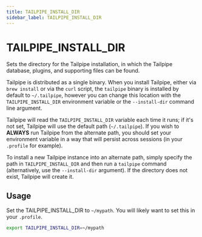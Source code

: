```yaml
---
title: TAILPIPE_INSTALL_DIR
sidebar_label: TAILPIPE_INSTALL_DIR
---
```


# TAILPIPE_INSTALL_DIR
Sets the directory for the Tailpipe installation, in which the Tailpipe database, plugins, and supporting files can be found.

Tailpipe is distributed as a single binary. When you install Tailpipe, either via `brew install` or via the `curl` script, the `tailpipe` binary is installed by default to `~/.tailpipe`, however you can change this location with the `TAILPIPE_INSTALL_DIR` environment variable or the `--install-dir` command line argument.

Tailpipe will read the `TAILPIPE_INSTALL_DIR` variable each time it runs; if it's not set, Tailpipe will use the default path (`~/.tailpipe`). If you wish to **ALWAYS** run Tailpipe from the alternate path, you should set your environment variable in a way that will persist across sessions (in your `.profile` for example).

To install a new Tailpipe instance into an alternate path, simply specify the path in `TAILPIPE_INSTALL_DIR` and then run a `tailpipe` command (alternatively, use the `--install-dir` argument).  If the directory does not exist, Tailpipe will create it.  


## Usage 
Set the TAILPIPE_INSTALL_DIR to `~/mypath`.  You will likely want to set this in your `.profile`.
```bash
export TAILPIPE_INSTALL_DIR=~/mypath
```
